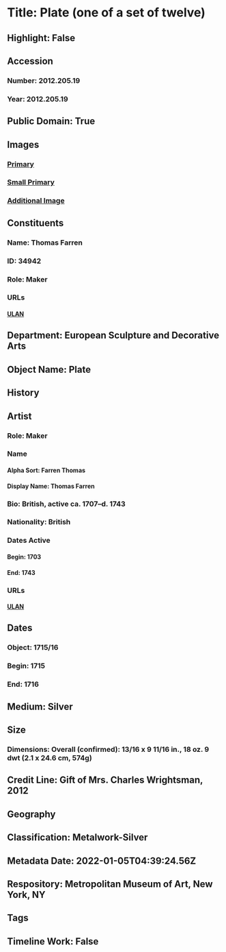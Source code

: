 # Title: Plate (one of a set of twelve)
## Highlight: False
## Accession
### Number: 2012.205.19
### Year: 2012.205.19
## Public Domain: True
## Images
### [Primary](https://images.metmuseum.org/CRDImages/es/original/DP-22473-036.jpg)
### [Small Primary](https://images.metmuseum.org/CRDImages/es/web-large/DP-22473-036.jpg)
### [Additional Image](https://images.metmuseum.org/CRDImages/es/original/DP-22473-123.jpg)
## Constituents
### Name: Thomas Farren
### ID: 34942
### Role: Maker
### URLs
#### [ULAN](http://vocab.getty.edu/page/ulan/500334367)
## Department: European Sculpture and Decorative Arts
## Object Name: Plate
## History
## Artist
### Role: Maker
### Name
#### Alpha Sort: Farren Thomas
#### Display Name: Thomas Farren
### Bio: British, active ca. 1707–d. 1743
### Nationality: British
### Dates Active
#### Begin: 1703
#### End: 1743
### URLs
#### [ULAN](http://vocab.getty.edu/page/ulan/500334367)
## Dates
### Object: 1715/16
### Begin: 1715
### End: 1716
## Medium: Silver
## Size
### Dimensions: Overall (confirmed): 13/16 x 9 11/16 in., 18 oz. 9 dwt  (2.1 x 24.6 cm, 574g)
## Credit Line: Gift of Mrs. Charles Wrightsman, 2012
## Geography
## Classification: Metalwork-Silver
## Metadata Date: 2022-01-05T04:39:24.56Z
## Respository: Metropolitan Museum of Art, New York, NY
## Tags
## Timeline Work: False